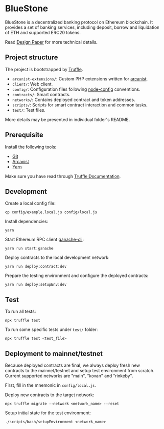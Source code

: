 # BlueStone

BlueStone is a decentralized banking protocol on Ethereum blockchain. It provides a set of banking services, including deposit, borrow and liquidation of ETH and supported ERC20 tokens.

Read [Design Paper](https://github.com/bluestone-live/design-paper/blob/master/BlueStone%20Protocol.pdf) for more technical details.

## Project structure

The project is bootstrapped by [Truffle](https://github.com/trufflesuite/truffle).

- `arcanist-extensions/`: Custom PHP extensions written for [arcanist](https://secure.phabricator.com/book/phabricator/article/arcanist/).
- `client/`: Web client.
- `config/`: Configuration files following [node-config](https://github.com/lorenwest/node-config/wiki/Configuration-Files) conventions.
- `contracts/`: Smart contracts.
- `networks/`: Contains deployed contract and token addresses.
- `scripts/`: Scripts for smart contract interaction and common tasks.
- `test/`: Test files.

More details may be presented in individual folder's README.

## Prerequisite

Install the following tools:

- [Git](https://git-scm.com/downloads)
- [Arcanist](https://secure.phabricator.com/book/phabricator/article/arcanist_quick_start/)
- [Yarn](https://yarnpkg.com/en/docs/install)

Make sure you have read through [Truffle Documentation](https://truffleframework.com/docs/truffle/overview).

## Development

Create a local config file:

```
cp config/example.local.js config/local.js
```

Install dependencies:

```
yarn
```

Start Ethereum RPC client [ganache-cli](https://github.com/trufflesuite/ganache-cli):

```
yarn run start:ganache
```

Deploy contracts to the local development network:

```
yarn run deploy:contract:dev
```

Prepare the testing environment and configure the deployed contracts:

```
yarn run deploy:setupEnv:dev
```

## Test

To run all tests:

```
npx truffle test
```

To run some specific tests under `test/` folder:

```
npx truffle test <test_file>
```

## Deployment to mainnet/testnet

Because deployed contracts are final, we always deploy fresh new contracts to the mainnet/testnet and setup test environment from scratch.
Current supported networks are "main", "kovan" and "rinkeby".

First, fill in the mnemonic in `config/local.js`.

Deploy new contracts to the target network:

```
npx truffle migrate --network <network_name> --reset
```

Setup initial state for the test environment:

```
./scripts/bash/setupEnvironment <network_name>
```
